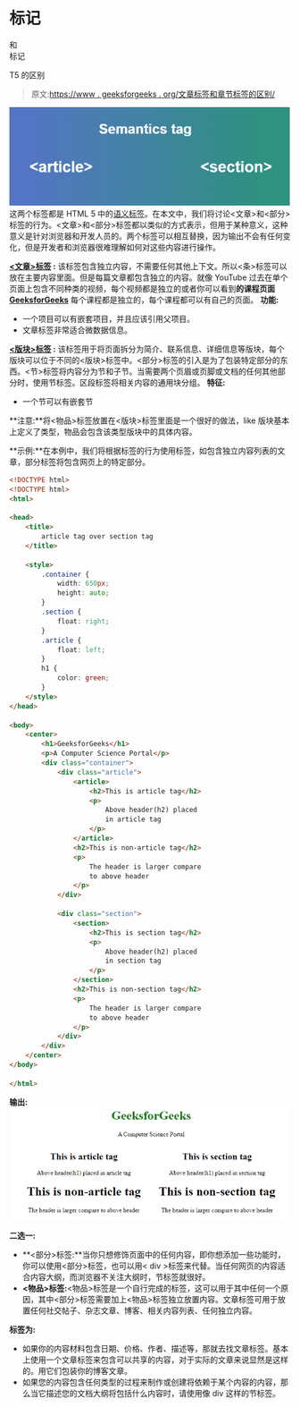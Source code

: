 # 标记

<article>和

<section>标记</section>

</article>

T5 的区别

> 原文:[https://www . geeksforgeeks . org/文章标签和章节标签的区别/](https://www.geeksforgeeks.org/difference-between-article-tag-and-section-tag/)

![](img/cba9de313f44111d613073df82006581.png)
这两个标签都是 HTML 5 中的[语义标签](https://www.geeksforgeeks.org/html5-semantics/)。在本文中，我们将讨论<文章>和<部分>标签的行为。<文章>和<部分>标签都以类似的方式表示，但用于某种意义，这种意义是针对浏览器和开发人员的。两个标签可以相互替换，因为输出不会有任何变化，但是开发者和浏览器很难理解如何对这些内容进行操作。

**[<文章>标签](https://www.geeksforgeeks.org/html5-article-tag/) :** 该标签包含独立内容，不需要任何其他上下文。所以<条>标签可以放在主要内容里面。但是每篇文章都包含独立的内容。就像 YouTube 过去在单个页面上包含不同种类的视频，每个视频都是独立的或者你可以看到**的课程页面 [GeeksforGeeks](https://practice.geeksforgeeks.org/courses/?source=google&medium=cpc&device=c&keyword=geeksforgeeks&matchtype=b&campaignid=6466814875&adgroup=72721078250&gclid=Cj0KCQiAjfvwBRCkARIsAIqSWlMmZnITT_okjwXx7tWfh0CDiPwgRxUtHNzazuyahl2-hIHdXB9CQLUaAo0JEALw_wcB)** 每个课程都是独立的，每个课程都可以有自己的页面。
**功能:**

*   一个项目可以有嵌套项目，并且应该引用父项目。
*   文章标签非常适合微数据信息。

**[<版块>标签](https://www.geeksforgeeks.org/html-section-tag/) :** 该标签用于将页面拆分为简介、联系信息、详细信息等版块，每个版块可以位于不同的<版块>标签中。<部分>标签的引入是为了包装特定部分的东西。<节>标签将内容分为节和子节。当需要两个页眉或页脚或文档的任何其他部分时，使用节标签。区段标签将相关内容的通用块分组。
**特征:**

*   一个节可以有嵌套节

**注意:**将<物品>标签放置在<版块>标签里面是一个很好的做法，like 版块基本上定义了类型，物品会包含该类型版块中的具体内容。

**示例:**在本例中，我们将根据标签的行为使用标签，如包含独立内容列表的文章，部分标签将包含网页上的特定部分。

```html
<!DOCTYPE html>
<!DOCTYPE html>
<html>

<head>
    <title>
        article tag over section tag
    </title>

    <style>
        .container {
            width: 650px;
            height: auto;
        }
        .section {
            float: right;
        }
        .article {
            float: left;
        }
        h1 {
            color: green;
        }
    </style>
</head>

<body>
    <center>
        <h1>GeeksforGeeks</h1>
        <p>A Computer Science Portal</p>
        <div class="container">
            <div class="article">
                <article>
                    <h2>This is article tag</h2>
                    <p>
                        Above header(h2) placed
                        in article tag
                    </p>
                </article>
                <h2>This is non-article tag</h2>
                <p>
                    The header is larger compare
                    to above header
                </p>
            </div>

            <div class="section">
                <section>
                    <h2>This is section tag</h2>
                    <p>
                        Above header(h2) placed
                        in section tag
                    </p>
                </section>
                <h2>This is non-section tag</h2>
                <p>
                    The header is larger compare
                    to above header
                </p>
            </div>
        </div>
    </center>
</body>

</html>
```

**输出:**
![](img/17328c53dc77cd54fda9ca4ac21770b3.png)

**二选一:**

*   **<部分>标签:**当你只想修饰页面中的任何内容，即你想添加一些功能时，你可以使用<部分>标签，也可以用< div >标签来代替。当任何网页的内容适合内容大纲，而浏览器不关注大纲时，节标签就很好。
*   **<物品>标签:**<物品>标签是一个自行完成的标签，这可以用于其中任何一个原因，其中<部分>标签需要加上<物品>标签独立放置内容。文章标签可用于放置任何社交帖子、杂志文章、博客、相关内容列表、任何独立内容。

**标签为:**

*   如果你的内容材料包含日期、价格、作者、描述等，那就去找文章标签。基本上使用一个文章标签来包含可以共享的内容，对于实际的文章来说显然是这样的。用它们包装你的博客文章。
*   如果您的内容包含任何类型的过程来制作或创建将依赖于某个内容的内容，那么当它描述您的文档大纲将包括什么内容时，请使用像 div 这样的节标签。